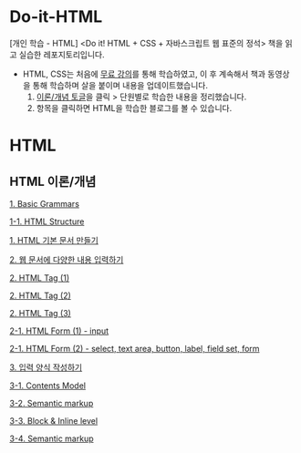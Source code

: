 # Do-it-HTML
[개인 학습 - HTML] &lt;Do it! HTML + CSS + 자바스크립트 웹 표준의 정석> 책을 읽고 실습한 레포지토리입니다.

- HTML, CSS는 처음에 [무료 강의](https://www.boostcourse.org/cs120)를 통해 학습하였고, 이 후 계속해서 책과 동영상을 통해 학습하며 살을 붙이며 내용을 업데이트했습니다.
    1. [이론/개념 토글](https://www.notion.so/HTML-CSS-2853cc772b954ed5b525ed335cc402c5)을 클릭 > 단원별로 학습한 내용을 정리했습니다.
    2. 항목을 클릭하면 HTML을 학습한 블로그를 볼 수 있습니다.

# HTML

## HTML 이론/개념

[1. Basic Grammars](https://fallacious-smash-138.notion.site/1-Basic-Grammars-a0391995b8764d6c8305caa2a9a7e230)

[1-1. HTML Structure ](https://fallacious-smash-138.notion.site/1-1-HTML-Structure-cfb48e2883dc4c13aaa649e26da837da)

[1. HTML 기본 문서 만들기](https://fallacious-smash-138.notion.site/1-HTML-ac291519fad04fa39c500e5c01aff698)

[2. 웹 문서에 다양한 내용 입력하기](https://fallacious-smash-138.notion.site/2-141b45e580c34744ad046912a4630b0f)

[2. HTML Tag (1)](https://fallacious-smash-138.notion.site/2-HTML-Tag-1-c03118345d2c4c4fbf949e2ad4639c73)

[2. HTML Tag (2)](https://fallacious-smash-138.notion.site/2-HTML-Tag-2-f1b53a4ababd485ba0c001e41cf72599)

[2. HTML Tag (3)](https://fallacious-smash-138.notion.site/2-HTML-Tag-3-eac04d2f3c404ff0b342ea266b9f6e61)

[2-1. HTML Form (1) - input](https://fallacious-smash-138.notion.site/2-1-HTML-Form-1-input-e54a996f035e485187e07d9d2ca09995)

[2-1. HTML Form (2) - select, text area, button, label, field set, form](https://fallacious-smash-138.notion.site/2-1-HTML-Form-2-select-text-area-button-label-field-set-form-b19311f748484eeaa5558ed65ba6990a)

[3. 입력 양식 작성하기](https://fallacious-smash-138.notion.site/3-4a0bced55b004d4483c7c5abfb35fd64DS)

[3-1. Contents Model](https://fallacious-smash-138.notion.site/3-1-Contents-Model-a2c6af6b41dc46d3afa91f3db84d319e)

[3-2. Semantic markup](https://fallacious-smash-138.notion.site/3-2-Semantic-markup-d1e221d3bd574439a37e20c26d846aa4)

[3-3. Block & Inline level](https://fallacious-smash-138.notion.site/3-3-Block-Inline-level-40ba25a0a07b497595a1eeaca40b2006)

[3-4. Semantic markup](https://fallacious-smash-138.notion.site/3-4-Semantic-markup-b4a95f1fdc0648bfa9c24ea65d97b733)

